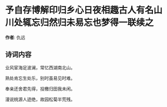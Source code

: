 # 予自存博解印归乡心日夜相趣古人有名山川处辄忘归然归未易忘也梦得一联续之

**作者**: 仇远

## 诗词内容

业风宦海足波澜，常忆西湖南北山。

熟处肯忘生处乐，别时虽易见时难。

奉亲还舍君先得，投檄归田我未闲。

漫说桃源人迹绝，故园松菊半荒残。

